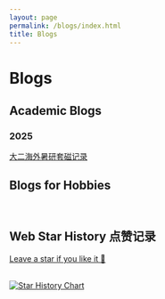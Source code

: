 ```yaml
---
layout: page
permalink: /blogs/index.html
title: Blogs
---
```

# Blogs
##  Academic Blogs

### 2025
[大二海外暑研套磁记录](https://frankyanhansun.github.io/blogs/SummerResearch)
<br>
## Blogs for Hobbies
<br>


## Web Star History 点赞记录
[Leave a star if you like it 🥰](https://github.com/FrankYanhanSun/frankyanhansun.github.io) 

<br>[![Star History Chart](https://api.star-history.com/svg?repos=FrankYanhanSun/frankyanhansun.github.io&type=Date)](https://star-history.com/#FrankYanhanSun/frankyanhansun.github.io&Date)
<br>

